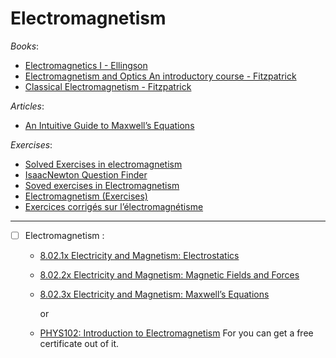 # Electromagnetism

_Books_:

- [Electromagnetics I - Ellingson](https://www.circuitbread.com/textbooks/electromagnetics-i)
- [Electromagnetism and Optics An introductory course - Fitzpatrick](https://farside.ph.utexas.edu/teaching/316/lectures/lectures.html)
- [Classical Electromagnetism - Fitzpatrick](https://farside.ph.utexas.edu/teaching/jk1/Electromagnetism/index.html)

_Articles_:

- [An Intuitive Guide to Maxwell’s Equations](https://photonlines.substack.com/p/an-intuitive-guide-to-maxwells-equations)

_Exercises_:

- [Solved Exercises in electromagnetism](https://www.cours-et-exercices.com/2018/01/solved-exercises-in-electromagnetism.html)
- [IsaacNewton Question Finder](https://isaacphysics.org/gameboards/new)
- [Soved exercises in Electromagnetism](https://ejmastnak.com/notes/fmf/emp/emp-exercises.pdf)
- [Electromagnetism (Exercises) ](<https://phys.libretexts.org/Bookshelves/Conceptual_Physics/Conceptual_Physics_(Crowell)/12%3A_Electromagnetism/12.E%3A_Electromagnetism_(Exercises)>)
- [Exercices corrigés sur l’électromagnétisme](https://www.methodephysique.fr/exercices_electromagnetisme/)

---

- [ ] Electromagnetism :
  - [8.02.1x Electricity and Magnetism: Electrostatics](https://openlearninglibrary.mit.edu/courses/course-v1:MITx+8.02.1x+1T2019/about)
  - [8.02.2x Electricity and Magnetism: Magnetic Fields and Forces](https://openlearninglibrary.mit.edu/courses/course-v1:MITx+8.02.2x+2T2018/about)
  - [8.02.3x Electricity and Magnetism: Maxwell’s Equations](https://openlearninglibrary.mit.edu/courses/course-v1:MITx+8.02.3x+1T2019/about)
     
    or
    
  - [PHYS102: Introduction to Electromagnetism](https://learn.saylor.org/course/view.php?id=18) For you can get a free certificate out of it.

